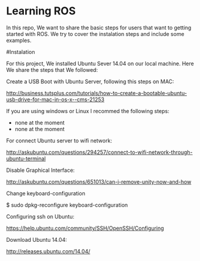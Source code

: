 # Learning ROS

In this repo, We want to share the basic steps for users that want to getting started with ROS. We try to cover the instalation steps and include some examples.

#Instalation

For this project, We installed Ubuntu Sever 14.04 on our local machine. Here We share the steps that We followed:

Create a USB Boot with Ubuntu Server, following this steps on MAC:

http://business.tutsplus.com/tutorials/how-to-create-a-bootable-ubuntu-usb-drive-for-mac-in-os-x--cms-21253

If you are using windows or Linux I recommed the following steps:
* none at the moment
* none at the moment

For connect Ubuntu server to wifi network:

http://askubuntu.com/questions/294257/connect-to-wifi-network-through-ubuntu-terminal

Disable Graphical Interface:

http://askubuntu.com/questions/651013/can-i-remove-unity-now-and-how

Change keyboard-configuration

$ sudo dpkg-reconfigure keyboard-configuration

Configuring ssh on Ubuntu:

https://help.ubuntu.com/community/SSH/OpenSSH/Configuring

Download Ubuntu 14.04:

http://releases.ubuntu.com/14.04/
